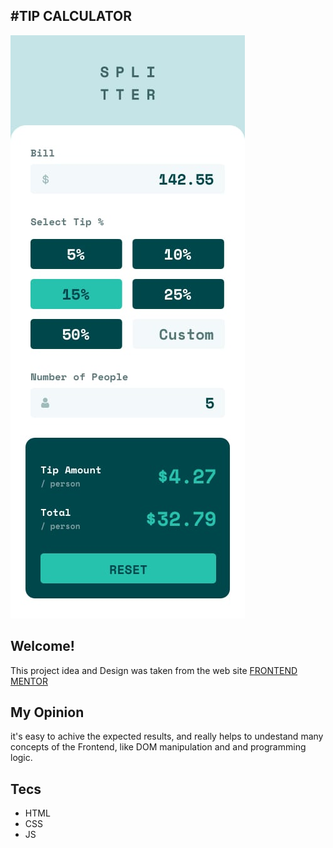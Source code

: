 #TIP CALCULATOR 
---

![Design preview for the Tip calculator app coding challenge](./design/mobile-design.jpg)

## Welcome! 

This project idea and Design was taken from the web site [FRONTEND MENTOR](https://www.frontendmentor.io/challenges/tip-calculator-app-ugJNGbJUX)

## My Opinion

it's easy to achive the expected results, and really helps to undestand many concepts of the Frontend, like DOM manipulation and and programming logic.

## Tecs

- HTML
- CSS
- JS
